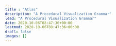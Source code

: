 ```yaml
---
title : "Atlas"
description: "A Procedural Visualization Grammar"
lead: "A Procedural Visualization Grammar"
date: 2020-10-06T08:47:36+00:00
lastmod: 2020-10-06T08:47:36+00:00
draft: false
images: []
---
```

